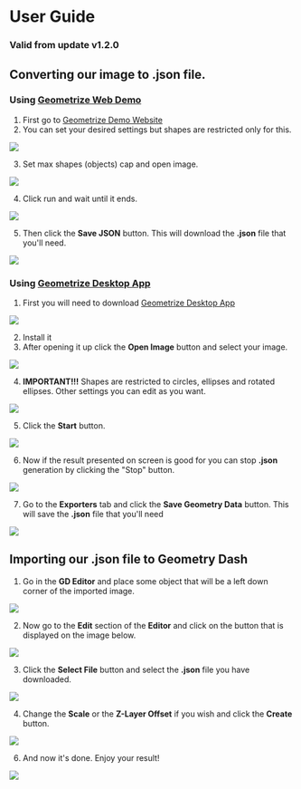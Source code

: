 # User Guide

### Valid from update v1.2.0

## Converting our image to **.json** file.

### Using [Geometrize Web Demo](https://www.samcodes.co.uk/project/geometrize-haxe-web/)

1. First go to [Geometrize Demo Website](https://www.samcodes.co.uk/project/geometrize-haxe-web/)
2. You can set your desired settings but shapes are restricted only for this.

![](https://github.com/ShineUA/geometrize2gd-mod-geode/blob/main/screenshots/1.png)

3. Set max shapes (objects) cap and open image.

![](https://github.com/ShineUA/geometrize2gd-mod-geode/blob/main/screenshots/2.png)

4. Click run and wait until it ends.

![](https://github.com/ShineUA/geometrize2gd-mod-geode/blob/main/screenshots/3.png)

5. Then click the **Save JSON** button. This will download the **.json** file that you'll need.

![](https://github.com/ShineUA/geometrize2gd-mod-geode/blob/main/screenshots/4.png)

### Using [Geometrize Desktop App](https://www.geometrize.co.uk/)

1. First you will need to download [Geometrize Desktop App](https://www.geometrize.co.uk/)

![](https://github.com/ShineUA/geometrize2gd-mod-geode/blob/main/screenshots/11.png)

2. Install it
3. After opening it up click the **Open Image** button and select your image.

![](https://github.com/ShineUA/geometrize2gd-mod-geode/blob/main/screenshots/12.png)

4. **IMPORTANT!!!** Shapes are restricted to circles, ellipses and rotated ellipses. Other settings you can edit as you want.

![](https://github.com/ShineUA/geometrize2gd-mod-geode/blob/main/screenshots/13.png)

5. Click the **Start** button.

![](https://github.com/ShineUA/geometrize2gd-mod-geode/blob/main/screenshots/17.png)

6. Now if the result presented on screen is good for you can stop **.json** generation by clicking the "Stop" button.

![](https://github.com/ShineUA/geometrize2gd-mod-geode/blob/main/screenshots/15.png)

7. Go to the **Exporters** tab and click the **Save Geometry Data** button. This will save the **.json** file that you'll need

![](https://github.com/ShineUA/geometrize2gd-mod-geode/blob/main/screenshots/16.png)

## Importing our **.json** file to Geometry Dash

1. Go in the **GD Editor** and place some object that will be a left down corner of the imported image.

![](https://github.com/ShineUA/geometrize2gd-mod-geode/blob/main/screenshots/5.png)

2. Now go to the **Edit** section of the **Editor** and click on the button that is displayed on the image below.

![](https://github.com/ShineUA/geometrize2gd-mod-geode/blob/main/screenshots/6.png)

3. Click the **Select File** button and select the **.json** file you have downloaded.

![](https://github.com/ShineUA/geometrize2gd-mod-geode/blob/main/screenshots/7.png)

4. Change the **Scale** or the **Z-Layer Offset** if you wish and click the **Create** button.

![](https://github.com/ShineUA/geometrize2gd-mod-geode/blob/main/screenshots/8.png)

6. And now it's done. Enjoy your result!

![](https://github.com/ShineUA/geometrize2gd-mod-geode/blob/main/screenshots/9.png)
